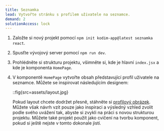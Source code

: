 ```yaml
---
title: Seznamka
lead: Vytvořte stránku s profilem uživatele na seznamce.
demand: 2
solutionAccess: lock
---
```


1.  Založte si nový projekt pomocí `npm init kodim-app@latest seznamka react`.
1.  Spusťte vývojový server pomocí `npm run dev`.
1.  Prohlédněte si strukturu projektu, všimněte si, kde je hlavní `index.jsx` a kde je komponenta `HomePage`.
1.  V komponentě `HomePage` vytvořte obsah představující profil uživatele na seznamce. Můžete se inspirovat následujícím designem:

    ::fig{src=assets/layout.jpg}

    Pokud layout chcete dodržet přesně, stáhněte si [profilový obrázek](assets/photo.jpg). Můžete však návrh vzít pouze jako inspiraci a výsledný vzhled zvolit podle svého uvážení tak, abyste si zvykli na práci s novou strukturou projektu. Můžete také projekt použít jako cvičení na tvorbu komponent, pokud si ještě nejste v tomto dokonale jistí.
